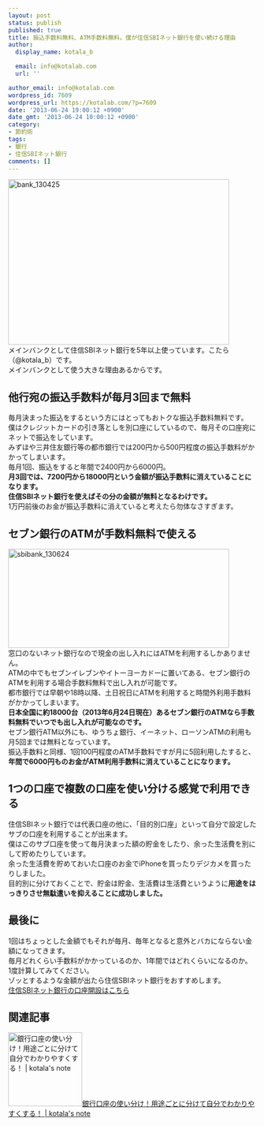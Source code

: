 ```yaml
---
layout: post
status: publish
published: true
title: 振込手数料無料、ATM手数料無料。僕が住信SBIネット銀行を使い続ける理由
author:
  display_name: kotala_b

  email: info@kotalab.com
  url: ''

author_email: info@kotalab.com
wordpress_id: 7609
wordpress_url: https://kotalab.com/?p=7609
date: '2013-06-24 19:00:12 +0900'
date_gmt: '2013-06-24 10:00:12 +0900'
category:
- 節約術
tags:
- 銀行
- 住信SBIネット銀行
comments: []
---
```

<p><img src="https://kotalab.com/wp-content/uploads/bank_130425-448x336.jpg" alt="bank_130425" width="448" height="336" class="alignnone size-large wp-image-6915" /><br />
メインバンクとして住信SBIネット銀行を5年以上使っています。こたら（@kotala_b）です。<br />
メインバンクとして使う大きな理由あるからです。<br />
<!--more--></p>
<h2>他行宛の振込手数料が毎月3回まで無料</h2>
<p>毎月決まった振込をするという方にはとってもおトクな振込手数料無料です。<br />
僕はクレジットカードの引き落としを別口座にしているので、毎月その口座宛にネットで振込をしています。<br />
みずほや三井住友銀行等の都市銀行では200円から500円程度の振込手数料がかかってしまいます。<br />
毎月1回、振込をすると年間で2400円から6000円。<br />
<strong>月3回では、7200円から18000円という金額が振込手数料に消えていることになります。<br />
住信SBIネット銀行を使えばその分の金額が無料となるわけです。</strong><br />
1万円前後のお金が振込手数料に消えていると考えたら勿体なさすぎます。</p>
<h2>セブン銀行のATMが手数料無料で使える</h2>
<p><img src="https://kotalab.com/wp-content/uploads/sbibank_130624-448x201.jpg" alt="sbibank_130624" width="448" height="201" class="alignnone size-large wp-image-7658" /><br />
窓口のないネット銀行なので現金の出し入れにはATMを利用するしかありません。<br />
ATMの中でもセブンイレブンやイトーヨーカドーに置いてある、セブン銀行のATMを利用する場合手数料無料で出し入れが可能です。<br />
都市銀行では早朝や18時以降、土日祝日にATMを利用すると時間外利用手数料がかかってしまいます。<br />
<strong>日本全国に約18000台（2013年6月24日現在）あるセブン銀行のATMなら手数料無料でいつでも出し入れが可能なのです。</strong><br />
セブン銀行ATM以外にも、ゆうちょ銀行、イーネット、ローソンATMの利用も月5回までは無料となっています。<br />
振込手数料と同様、1回100円程度のATM手数料ですが月に5回利用したすると、<strong>年間で6000円ものお金がATM利用手数料に消えていることになります。</strong></p>
<h2>1つの口座で複数の口座を使い分ける感覚で利用できる</h2>
<p>住信SBIネット銀行では代表口座の他に、「目的別口座」といって自分で設定したサブの口座を利用することが出来ます。<br />
僕はこのサブ口座を使って毎月決まった額の貯金をしたり、余った生活費を別にして貯めたりしています。<br />
余った生活費を貯めておいた口座のお金でiPhoneを買ったりデジカメを買ったりしました。<br />
目的別に分けておくことで、貯金は貯金、生活費は生活費というように<strong>用途をはっきりさせ無駄遣いを抑えることに成功しました。</strong></p>
<h2>最後に</h2>
<p>1回はちょっとした金額でもそれが毎月、毎年となると意外とバカにならない金額になってきます。<br />
毎月どれくらい手数料がかかっているのか、1年間ではどれくらいになるのか。<br />
1度計算してみてください。<br />
ゾッとするような金額が出たら住信SBIネット銀行をおすすめします。<br />
<a href="http://ad2.trafficgate.net/mt/s/1/4478/193863_317871/">住信SBIネット銀行の口座開設はこちら</A></p>
<h2 class="rele">関連記事</h2>
<p><a href="https://kotalab.com/bank-account" target="_blank"><img  class="alignleft" src="https://kotalab.com/wp-content/uploads/bank_130425-448x336.jpg" alt="銀行口座の使い分け！用途ごとに分けて自分でわかりやすくする！ | kotala's note" width="150" /></a><a href="https://kotalab.com/bank-account" target="_blank">銀行口座の使い分け！用途ごとに分けて自分でわかりやすくする！ | kotala's note</a><br style="clear:both;" /></p>
